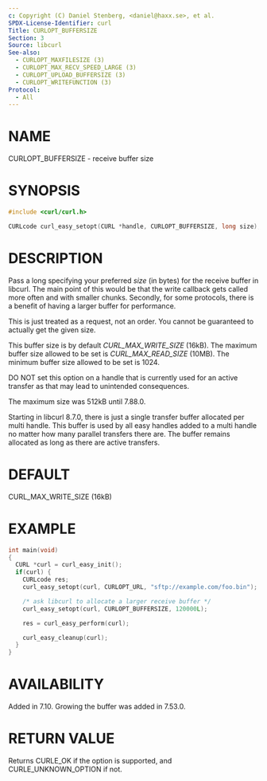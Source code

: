 ```yaml
---
c: Copyright (C) Daniel Stenberg, <daniel@haxx.se>, et al.
SPDX-License-Identifier: curl
Title: CURLOPT_BUFFERSIZE
Section: 3
Source: libcurl
See-also:
  - CURLOPT_MAXFILESIZE (3)
  - CURLOPT_MAX_RECV_SPEED_LARGE (3)
  - CURLOPT_UPLOAD_BUFFERSIZE (3)
  - CURLOPT_WRITEFUNCTION (3)
Protocol:
  - All
---
```


# NAME

CURLOPT_BUFFERSIZE - receive buffer size

# SYNOPSIS

~~~c
#include <curl/curl.h>

CURLcode curl_easy_setopt(CURL *handle, CURLOPT_BUFFERSIZE, long size);
~~~

# DESCRIPTION

Pass a long specifying your preferred *size* (in bytes) for the receive buffer
in libcurl. The main point of this would be that the write callback gets
called more often and with smaller chunks. Secondly, for some protocols, there
is a benefit of having a larger buffer for performance.

This is just treated as a request, not an order. You cannot be guaranteed to
actually get the given size.

This buffer size is by default *CURL_MAX_WRITE_SIZE* (16kB). The maximum
buffer size allowed to be set is *CURL_MAX_READ_SIZE* (10MB). The minimum
buffer size allowed to be set is 1024.

DO NOT set this option on a handle that is currently used for an active
transfer as that may lead to unintended consequences.

The maximum size was 512kB until 7.88.0.

Starting in libcurl 8.7.0, there is just a single transfer buffer allocated
per multi handle. This buffer is used by all easy handles added to a multi
handle no matter how many parallel transfers there are. The buffer remains
allocated as long as there are active transfers.

# DEFAULT

CURL_MAX_WRITE_SIZE (16kB)

# EXAMPLE

~~~c
int main(void)
{
  CURL *curl = curl_easy_init();
  if(curl) {
    CURLcode res;
    curl_easy_setopt(curl, CURLOPT_URL, "sftp://example.com/foo.bin");

    /* ask libcurl to allocate a larger receive buffer */
    curl_easy_setopt(curl, CURLOPT_BUFFERSIZE, 120000L);

    res = curl_easy_perform(curl);

    curl_easy_cleanup(curl);
  }
}
~~~

# AVAILABILITY

Added in 7.10. Growing the buffer was added in 7.53.0.

# RETURN VALUE

Returns CURLE_OK if the option is supported, and CURLE_UNKNOWN_OPTION if not.
